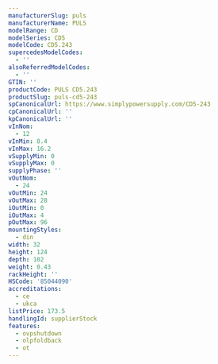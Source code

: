 ```yaml
---
manufacturerSlug: puls
manufacturerName: PULS
modelRange: CD
modelSeries: CD5
modelCode: CD5.243
supercedesModelCodes:
  - ''
alsoReferredModelCodes:
  - ''
GTIN: ''
productCode: PULS CD5.243
productSlug: puls-cd5-243
spCanonicalUrl: https://www.simplypowersupply.com/CD5-243
cpCanonicalUrl: ''
kpCanonicalUrl: ''
vInNom:
  - 12
vInMin: 8.4
vInMax: 16.2
vSupplyMin: 0
vSupplyMax: 0
supplyPhase: ''
vOutNom:
  - 24
vOutMin: 24
vOutMax: 28
iOutMin: 0
iOutMax: 4
pOutMax: 96
mountingStyles:
  - din
width: 32
height: 124
depth: 102
weight: 0.43
rackHeight: ''
HSCode: '85044090'
accreditations:
  - ce
  - ukca
listPrice: 173.5
handlingId: supplierStock
features:
  - ovpshutdown
  - olpfoldback
  - ot
---
```

